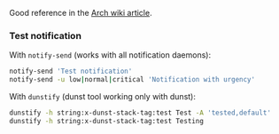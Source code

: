 [tags]: # '["dunst", "dunstctl", "notification"]'
[title]: # 'Dunst'

Good reference in the [Arch wiki article](https://wiki.archlinux.org/title/Dunst).

### Test notification

With `notify-send` (works with all notification daemons):

```bash
notify-send 'Test notification'
notify-send -u low|normal|critical 'Notification with urgency'
```

With `dunstify` (dunst tool working only with dunst):

```bash
dunstify -h string:x-dunst-stack-tag:test Test -A 'tested,default'
dunstify -h string:x-dunst-stack-tag:test Testing
```
